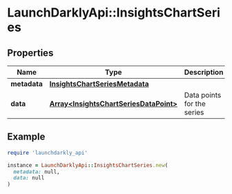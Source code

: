 # LaunchDarklyApi::InsightsChartSeries

## Properties

| Name | Type | Description | Notes |
| ---- | ---- | ----------- | ----- |
| **metadata** | [**InsightsChartSeriesMetadata**](InsightsChartSeriesMetadata.md) |  |  |
| **data** | [**Array&lt;InsightsChartSeriesDataPoint&gt;**](InsightsChartSeriesDataPoint.md) | Data points for the series |  |

## Example

```ruby
require 'launchdarkly_api'

instance = LaunchDarklyApi::InsightsChartSeries.new(
  metadata: null,
  data: null
)
```


